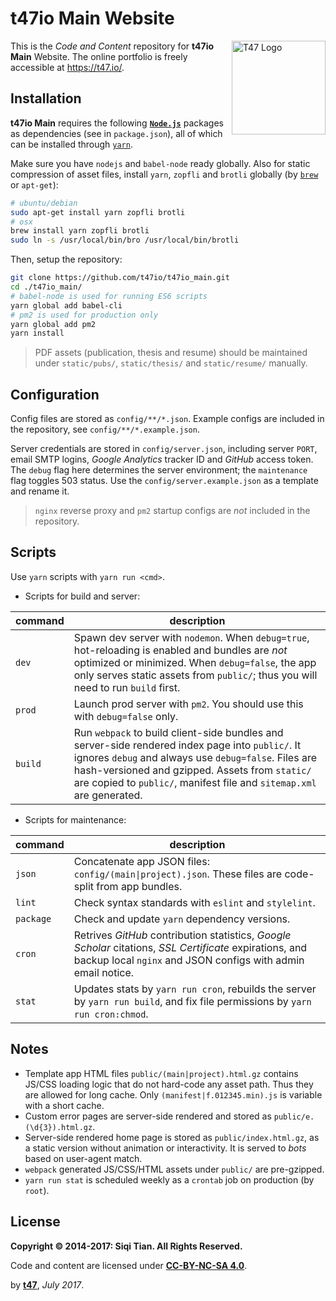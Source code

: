 # t47io Main Website

<img src="https://t47.io/t47_logo.png" alt="T47 Logo" width="150px" align="right">

This is the _Code and Content_ repository for **t47io Main** Website. The online portfolio is freely accessible at https://t47.io/.


## Installation

**t47io Main** requires the following [**`Node.js`**](https://nodejs.org/) packages as dependencies (see in `package.json`), all of which can be installed through [`yarn`](https://yarnpkg.com/).

Make sure you have `nodejs` and `babel-node` ready globally. Also for static compression of asset files, install `yarn`, `zopfli` and `brotli` globally (by [`brew`](https://brew.sh/) or `apt-get`):

```sh
# ubuntu/debian
sudo apt-get install yarn zopfli brotli
# osx
brew install yarn zopfli brotli
sudo ln -s /usr/local/bin/bro /usr/local/bin/brotli
```

Then, setup the repository:

```sh
git clone https://github.com/t47io/t47io_main.git
cd ./t47io_main/
# babel-node is used for running ES6 scripts
yarn global add babel-cli
# pm2 is used for production only
yarn global add pm2
yarn install
```

> PDF assets (publication, thesis and resume) should be maintained under `static/pubs/`, `static/thesis/` and `static/resume/` manually.


## Configuration

Config files are stored as `config/**/*.json`. Example configs are included in the repository, see `config/**/*.example.json`.

Server credentials are stored in `config/server.json`, including server `PORT`, email SMTP logins, _Google Analytics_ tracker ID and _GitHub_ access token. The `debug` flag here determines the server environment; the `maintenance` flag toggles 503 status. Use the `config/server.example.json` as a template and rename it.


> `nginx` reverse proxy and `pm2` startup configs are _not_ included in the repository.


## Scripts

Use `yarn` scripts with `yarn run <cmd>`.

- Scripts for build and server:

| command | description |
| --- | --- |
| `dev` | Spawn dev server with `nodemon`. When `debug=true`, hot-reloading is enabled and bundles are _not_ optimized or minimized. When `debug=false`, the app only serves static assets from `public/`; thus you will need to run `build` first. |
| `prod` | Launch prod server with `pm2`. You should use this with `debug=false` only. |
| `build` | Run `webpack` to build client-side bundles and server-side rendered index page into `public/`. It ignores `debug` and always use `debug=false`. Files are hash-versioned and gzipped. Assets from `static/` are copied to `public/`, manifest file and `sitemap.xml` are generated. |

- Scripts for maintenance:

| command | description |
| --- | --- |
| `json` | Concatenate app JSON files: `config/(main\|project).json`. These files are code-split from app bundles. |
| `lint` | Check syntax standards with `eslint` and `stylelint`. |
| `package` | Check and update `yarn` dependency versions. |
| `cron` | Retrives _GitHub_ contribution statistics, _Google Scholar_ citations, _SSL Certificate_ expirations, and backup local `nginx` and JSON configs with admin email notice. |
| `stat` | Updates stats by `yarn run cron`, rebuilds the server by `yarn run build`, and fix file permissions by `yarn run cron:chmod`. |

## Notes

- Template app HTML files `public/(main|project).html.gz` contains JS/CSS loading logic that do not hard-code any asset path. Thus they are allowed for long cache. Only `(manifest|f.012345.min).js` is variable with a short cache.
- Custom error pages are server-side rendered and stored as `public/e.(\d{3}).html.gz`.
- Server-side rendered home page is stored as `public/index.html.gz`, as a static version without animation or interactivity. It is served to _bots_ based on user-agent match.
- `webpack` generated JS/CSS/HTML assets under `public/` are pre-gzipped.
- `yarn run stat` is scheduled weekly as a `crontab` job on production (by `root`).


## License

**Copyright &copy; 2014-2017: Siqi Tian. All Rights Reserved.**

Code and content are licensed under [**CC-BY-NC-SA 4.0**](https://creativecommons.org/licenses/by-nc-sa/4.0/).


by [**t47**](https://t47.io/), *July 2017*.

